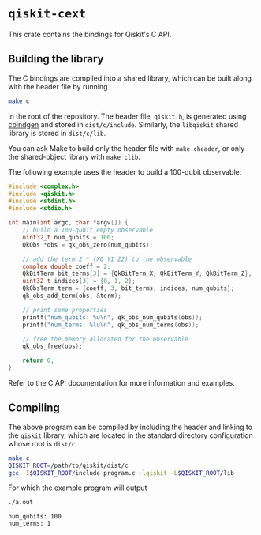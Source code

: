 # `qiskit-cext`

This crate contains the bindings for Qiskit's C API.

## Building the library

The C bindings are compiled into a shared library, which can be built along with the header file
by running
```bash
make c
```
in the root of the repository. The header file, `qiskit.h`, is generated using
[cbindgen](https://github.com/mozilla/cbindgen) and stored in `dist/c/include`.
Similarly, the `libqiskit` shared library is stored in `dist/c/lib`.

You can ask Make to build only the header file with `make cheader`, or only the
shared-object library with `make clib`.

The following example uses the header to build a 100-qubit observable:
```c
#include <complex.h>
#include <qiskit.h>
#include <stdint.h>
#include <stdio.h>

int main(int argc, char *argv[]) {
    // build a 100-qubit empty observable
    uint32_t num_qubits = 100;
    QkObs *obs = qk_obs_zero(num_qubits);

    // add the term 2 * (X0 Y1 Z2) to the observable
    complex double coeff = 2;
    QkBitTerm bit_terms[3] = {QkBitTerm_X, QkBitTerm_Y, QkBitTerm_Z};
    uint32_t indices[3] = {0, 1, 2};
    QkObsTerm term = {coeff, 3, bit_terms, indices, num_qubits};
    qk_obs_add_term(obs, &term);

    // print some properties
    printf("num_qubits: %u\n", qk_obs_num_qubits(obs));
    printf("num_terms: %lu\n", qk_obs_num_terms(obs));

    // free the memory allocated for the observable
    qk_obs_free(obs);

    return 0;
}
```
Refer to the C API documentation for more information and examples.

## Compiling

The above program can be compiled by including the header and linking to the `qiskit` library, which
are located in the standard directory configuration whose root is `dist/c`.

```bash
make c
QISKIT_ROOT=/path/to/qiskit/dist/c
gcc -I$QISKIT_ROOT/include program.c -lqiskit -L$QISKIT_ROOT/lib
```

For which the example program will output
```bash
./a.out
```
```text
num_qubits: 100
num_terms: 1
```
